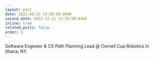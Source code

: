 ```yaml
---
layout: post
date: 2021-09-22 15:59:00-0400
second_date: 2022-12-22 15:59:00-0400
inline: true
related_posts: false
order: 5
---
```


Software Engineer & CS Path Planning Lead @ Cornell Cup Robotics in Ithaca, NY.